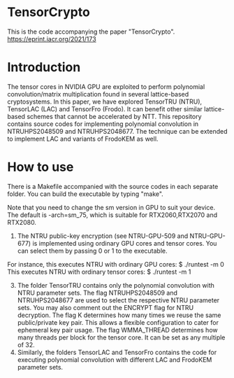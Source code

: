 # TensorCrypto
This is the code accompanying the paper "TensorCrypto". 
https://eprint.iacr.org/2021/173

# Introduction
The tensor cores in NVIDIA GPU are exploited to perform polynomial convolution/matrix multiplication found in several lattice-based cryptosystems. In this paper, we have explored TensorTRU (NTRU), TensorLAC (LAC) and TensorFro (Frodo). It can benefit other similar lattice-based schemes that cannot be accelerated by NTT. This repository contains source codes for implementing polynomial convolution in NTRUHPS2048509 and NTRUHPS2048677. The technique can be extended to implement LAC and variants of FrodoKEM as well.

# How to use
There is a Makefile accompanied with the source codes in each separate folder. You can build the executable by typing "make".

Note that you need to change the sm version in GPU to suit your device. The default is -arch=sm_75, which is suitable for RTX2060,RTX2070 and RTX2080.

1) The NTRU public-key encryption (see NTRU-GPU-509 and NTRU-GPU-677) is implemented using ordinary GPU cores and tensor cores. You can select them by passing 0 or 1 to the executable. 

For instance, this executes NTRU with ordinary GPU cores: 
$ ./runtest -m 0 
This executes NTRU with ordinary tensor cores: 
$ ./runtest -m 1

3) The folder TensorTRU contains only the polynomial convolution with NTRU parameter sets. The flag NTRUHPS2048509 and NTRUHPS2048677 are used to select the respective NTRU parameter sets. You may also comment out the ENCRYPT flag for NTRU decryption. The flag K determines how many times we reuse the same public/private key pair. This allows a flexible configuration to cater for ephemeral key pair usage. The flag WMMA_THREAD determines how many threads per block for the tensor core. It can be set as any multiple of 32.
4) Similarly, the folders TensorLAC and TensorFro contains the code for executing polynomial convolution with different LAC and FrodoKEM parameter sets.
